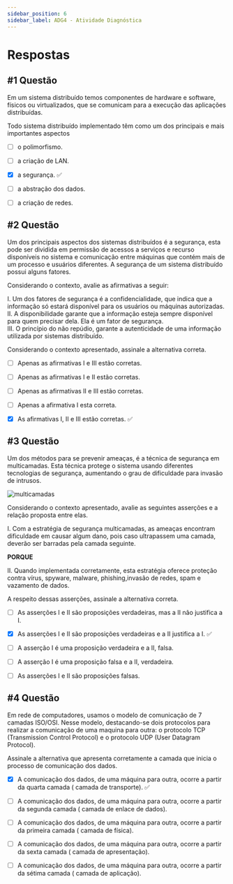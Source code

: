 ```yaml
---
sidebar_position: 6
sidebar_label: ADG4 - Atividade Diagnóstica
---
```


# Respostas


## #1 Questão

  


Em um sistema distribuído temos componentes de hardware e software, físicos ou virtualizados, que se comunicam para a execução das aplicações distribuídas.

Todo sistema distribuído implementado têm como um dos principais e mais importantes aspectos

  

- [ ] o polimorfismo.  

- [ ] a criação de LAN.

- [x] a segurança. ✅

- [ ] a abstração dos dados.

- [ ] a criação de redes.


## #2 Questão

  


Um dos principais aspectos dos sistemas distribuídos é a segurança, esta pode ser dividida em permissão de acessos a serviços e recurso disponíveis no sistema e comunicação entre máquinas que contém mais de um processo e usuários diferentes. A segurança de um sistema distribuído possui alguns fatores.

Considerando o contexto, avalie as afirmativas a seguir:

I. Um dos fatores de segurança é a confidencialidade, que indica que a informação só estará disponível para os usuários ou máquinas autorizadas.  
II. A disponibilidade garante que a informação esteja sempre disponível para quem precisar dela. Ela é um fator de segurança.  
III. O princípio do não repúdio, garante a autenticidade de uma informação utilizada por sistemas distribuído.

Considerando o contexto apresentado, assinale a alternativa correta.

  

- [ ] Apenas as afirmativas I e III estão corretas. 

- [ ] Apenas as afirmativas I e II estão corretas.

- [ ] Apenas as afirmativas II e III estão corretas.

- [ ] Apenas a afirmativa I esta correta.

- [x] As afirmativas I, II e III estão corretas. ✅


## #3 Questão

  


Um dos métodos para se prevenir ameaças, é a técnica de segurança em multicamadas. Esta técnica protege o sistema usando diferentes tecnologias de segurança, aumentando o grau de dificuldade para invasão de intrusos.

![multicamadas](http://studiare-assets.s3.sa-east-1.amazonaws.com/uploads/826669fc-e2f0-4216-8be0-2191ae8b017a/multicamadas.jpg)

Considerando o contexto apresentado, avalie as seguintes asserções e a relação proposta entre elas.

I. Com a estratégia de segurança multicamadas, as ameaças encontram dificuldade em causar algum dano, pois caso ultrapassem uma camada, deverão ser barradas pela camada seguinte.

**PORQUE**

II. Quando implementada corretamente, esta estratégia oferece proteção contra vírus, spyware, malware, phishing,invasão de redes, spam e vazamento de dados.

A respeito dessas asserções, assinale a alternativa correta.

  

- [ ] As asserções I e II são proposições verdadeiras, mas a II não justifica a I.  

- [x] As asserções I e II são proposições verdadeiras e a II justifica a I. ✅

- [ ] A asserção I é uma proposição verdadeira e a II, falsa.

- [ ] A asserção I é uma proposição falsa e a II, verdadeira.

- [ ] As asserções I e II são proposições falsas.


## #4 Questão

  


Em rede de computadores, usamos o modelo de comunicação de 7 camadas ISO/OSI. Nesse modelo, destacando-se dois protocolos para realizar a comunicação de uma maquina para outra: o protocolo TCP (Transmission Control Protocol) e o protocolo UDP (User Datagram Protocol).

Assinale a alternativa que apresenta corretamente a camada que inicia o processo de comunicação dos dados.

  

- [x] A comunicação dos dados, de uma máquina para outra, ocorre a partir da quarta camada ( camada de transporte). ✅

- [ ] A comunicação dos dados, de uma máquina para outra, ocorre a partir da segunda camada ( camada de enlace de dados).

- [ ] A comunicação dos dados, de uma máquina para outra, ocorre a partir da primeira camada ( camada de física).

- [ ] A comunicação dos dados, de uma máquina para outra, ocorre a partir da sexta camada ( camada de apresentação).

- [ ] A comunicação dos dados, de uma máquina para outra, ocorre a partir da sétima camada ( camada de aplicação).